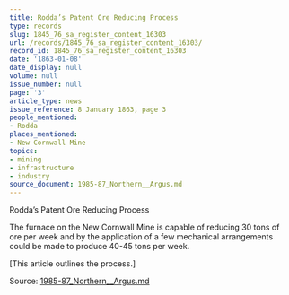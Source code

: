 ```yaml
---
title: Rodda’s Patent Ore Reducing Process
type: records
slug: 1845_76_sa_register_content_16303
url: /records/1845_76_sa_register_content_16303/
record_id: 1845_76_sa_register_content_16303
date: '1863-01-08'
date_display: null
volume: null
issue_number: null
page: '3'
article_type: news
issue_reference: 8 January 1863, page 3
people_mentioned:
- Rodda
places_mentioned:
- New Cornwall Mine
topics:
- mining
- infrastructure
- industry
source_document: 1985-87_Northern__Argus.md
---
```


Rodda’s Patent Ore Reducing Process

The furnace on the New Cornwall Mine is capable of reducing 30 tons of ore per week and by the application of a few mechanical arrangements could be made to produce 40-45 tons per week.

[This article outlines the process.]


Source: [1985-87_Northern__Argus.md](/downloads/markdown/1985-87_Northern__Argus.md)
